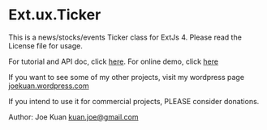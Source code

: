 # Ext.ux.Ticker

This is a news/stocks/events Ticker class for ExtJs 4. Please read the License file for usage.

For tutorial and API doc, click [here](http://joekuan.org/demos/Ticker_ExtJs_4/docs/#!/api/Ext.ux.Ticker).
For online demo, click [here](http://joekuan.org/demos/Ticker_ExtJs_4)

If you want to see some of my other projects, visit my wordpress page [joekuan.wordpress.com](http://joekuan.wordpress.com)

If you intend to use it for commercial projects, PLEASE consider donations.

Author: Joe Kuan <kuan.joe@gmail.com>
